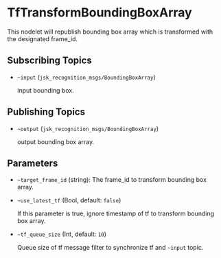# TfTransformBoundingBoxArray
This nodelet will republish bounding box array which is transformed with the designated frame_id.

## Subscribing Topics
* `~input` (`jsk_recognition_msgs/BoundingBoxArray`)

  input bounding box.

## Publishing Topics
* `~output` (`jsk_recognition_msgs/BoundingBoxArray`)

  output bounding box array.

## Parameters
* `~target_frame_id` (string): The frame_id to transform bounding box array.
* `~use_latest_tf` (Bool, default: `false`)

  If this parameter is true, ignore timestamp of tf to transform bounding box array.
* `~tf_queue_size` (Int, default: `10`)

  Queue size of tf message filter to synchronize tf and `~input` topic.
